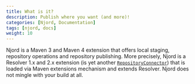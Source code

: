 ```yaml
---
title: What is it?
description: Publish where you want (and more)!
categories: [Njord, Documentation]
tags: [njord, docs]
weight: 10
---
```


Njord is a Maven 3 and Maven 4 extension that offers local staging, repository operations and repository publishing. 
More precisely, Njord is a Resolver 1.x and 2.x extension (is yet another [`RepositoryConnector`](https://github.com/apache/maven-resolver/blob/fb6e59027cfce9c9fce6f4e4f6d310c1a7ee906c/maven-resolver-spi/src/main/java/org/eclipse/aether/spi/connector/RepositoryConnector.java)) 
that is loaded via Maven extensions mechanism and extends Resolver. Njord does not mingle with your build at all.

